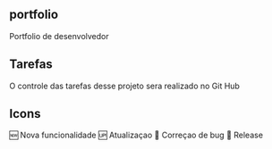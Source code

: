 ## portfolio
Portfolio de desenvolvedor

## Tarefas

O controle das tarefas desse projeto sera realizado no Git Hub

## Icons

:new: Nova funcionalidade 
:up: Atualizaçao
:wrench: Correçao de bug
:rocket: Release

